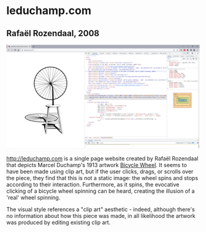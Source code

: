 # leduchamp.com
## Rafaël Rozendaal, 2008

![Screengrab of Rafaël Rozendaal's leduchamp.com](assets/images/leduchamp%20code.png "leduchamp.com")

http://leduchamp.com is a single page website created by Rafaël Rozendaal that depicts Marcel Duchamp's 1913 artwork [Bicycle Wheel](https://blog.singulart.com/en/2020/05/01/bicycle-wheel-1913-the-story-of-marcel-duchamps-pioneering-style/). It seems to have been made using clip art, but if the user clicks, drags, or scrolls over the piece, they find that this is not a static image: the wheel spins and stops according to their interaction. Furthermore, as it spins, the evocative clicking of a bicycle wheel spinning can be heard, creating the illusion of a 'real' wheel spinning.

The visual style references a "clip art" aesthetic - indeed, although there's no information about how this piece was made, in all likelihood the artwork was produced by editing existing clip art.    
